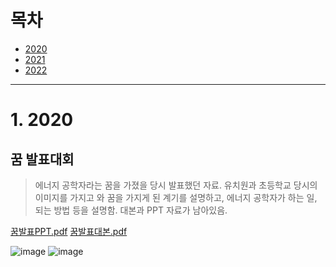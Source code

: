 # 목차
- [2020](https://github.com/DDadeA/explain_1/edit/main/README.md#1-2020)
- [2021](https://github.com/DDadeA/explain_1/edit/main/README.md#1-2021)
- [2022](https://github.com/DDadeA/explain_1/edit/main/README.md#1-2022)
___
# 1. 2020
## 꿈 발표대회
> 에너지 공학자라는 꿈을 가졌을 당시 발표했던 자료. 유치원과 초등학교 당시의 이미지를 가지고 와 꿈을 가지게 된 계기를 설명하고, 에너지 공학자가 하는 일, 되는 방법 등을 설명함.
> 대본과 PPT 자료가 남아있음.

[꿈발표PPT.pdf](https://github.com/DDadeA/explain_1/files/10497602/PPT.pdf)
[꿈발표대본.pdf](https://github.com/DDadeA/explain_1/files/10497603/default.pdf)

![image](https://user-images.githubusercontent.com/44233195/214518658-2598089f-ef22-4697-9243-ffa73240907f.png)
![image](https://user-images.githubusercontent.com/44233195/214518707-ab358a5b-7b88-4002-ae9b-76737cfed4ed.png)

